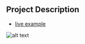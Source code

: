 ## Project Description

* [live example](https://Putra2078.github.io/landing_page-PPLG/)

![alt text](https://github.com/learning-zone/website-templates/blob/master/assets/stylish-portfolio.png "stylish-portfolio")
